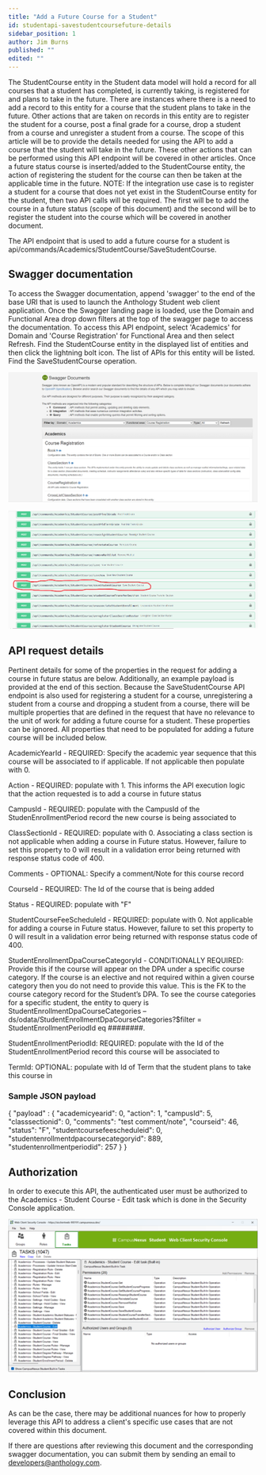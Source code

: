 ```yaml
---
title: "Add a Future Course for a Student"
id: studentapi-savestudentcoursefuture-details
sidebar_position: 1
author: Jim Burns
published: ""
edited: ""
---
```


<VersioningTracker frontMatter={frontMatter}/>

The StudentCourse entity in the Student data model will hold a record for all courses that a student has completed, is currently taking, is registered for and plans to take in the future.  There are instances where there is a need to add a record to this entity for a course that the student plans to take in the future. Other actions that are taken on records in this entity are to register the student for a course, post a final grade for a course, drop a student from a course and unregister a student from a course.  The scope of this article will be to provide the details needed for using the API to add a course that the student will take in the future. These other actions that can be performed using this API endpoint will be covered in other articles.  Once a future status course is inserted/added to the StudentCourse entity, the action of registering the student for the course can then be taken at the applicable time in the future.  NOTE:  If the integration use case is to register a student for a course that does not yet exist in the StudentCourse entity for the student, then two API calls will be required.  The first will be to add the course in a future status (scope of this document) and the second will be to register the student into the course which will be covered in another document.

The API endpoint that is used to add a future course for a student is api/commands/Academics/StudentCourse/SaveStudentCourse.   

## Swagger documentation

To access the Swagger documentation, append 'swagger' to the end of the base URI that is used to launch the Anthology Student web client application.  Once the Swagger landing page is loaded, use the Domain and Functional Area drop down filters at the top of the swagger page to access the documentation.  To access this API endpoint, select 'Academics' for Domain and 'Course Registration' for Functional Area and then select Refresh.  Find the StudentCourse entity in the displayed list of entities and then click the lightning bolt icon.  The list of APIs for this entity will be listed.  Find the SaveStudentCourse operation.   

![SaveStudentCourseFuture](/assets/img/SaveStudentCourseFuture1.png)

![SaveStudentCourseFuture](/assets/img/SaveStudentCourseFuture2.png)  


## API request details

Pertinent details for some of the properties in the request for adding a course in future status are below.  Additionally, an example payload is provided at the end of this section.  Because the SaveStudentCourse API endpoint is also used for registering a student for a course, unregistering a student from a course and dropping a student from a course, there will be multiple properties that are defined in the request that have no relevance to the unit of work for adding a future course for a student.  These properties can be ignored.  All properties that need to be populated for adding a future course will be included below.


AcademicYearId - REQUIRED: Specify the academic year sequence that this course will be associated to if applicable. If not applicable then populate with 0.

Action - REQUIRED: populate with 1.  This informs the API execution logic that the action requested is to add a course in future status

CampusId - REQUIRED: populate with the CampusId of the StudenEnrollmentPeriod record the new course is being associated to

ClassSectionId - REQUIRED: populate with 0.  Associating a class section is not applicable when adding a course in Future status.  However, failure to set this property to 0 will result in a validation error being returned with response status code of 400.

Comments - OPTIONAL: Specify a comment/Note for this course record

CourseId - REQUIRED: The Id of the course that is being added

Status - REQUIRED: populate with "F"

StudentCourseFeeScheduleId - REQUIRED: populate with 0.  Not applicable for adding a course in Future status.  However, failure to set this property to 0 will result in a validation error being returned with response status code of 400.

StudentEnrollmentDpaCourseCategoryId - CONDITIONALLY REQUIRED: Provide this if the course will appear on the DPA under a specific course category.  If the course is an elective and not required within a given course category then you do not need to provide this value.  This is the FK to the course category record for the Student’s DPA.  To see the course categories for a specific student, the entity to query is StudentEnrollmentDpaCourseCategories – ds/odata/StudentEnrollmentDpaCourseCategories?$filter = StudentEnrollmentPeriodId eq ########.  

StudentEnrollmentPeriodId: REQUIRED:  populate with the Id of the StudentEnrollmentPeriod record this course will be associated to

TermId: OPTIONAL: populate with Id of Term that the student plans to take this course in

### Sample JSON payload

{
    "payload" : {
            "academicyearid": 0,
            "action": 1,
            "campusId": 5,
            "classsectionid": 0,
            "comments": "test comment/note",
            "courseid": 46,
            "status": "F",
            "studentcoursefeescheduleid": 0,
            "studentenrollmentdpacoursecategoryid": 889,
            "studentenrollmentperiodid": 257
    }
}



## Authorization 

In order to execute this API, the authenticated user must be authorized to the Academics - Student Course - Edit task which is done in the Security Console application.

![SaveStudentCourseFuture](/assets/img/SaveStudentCourseFuture3.png)

## Conclusion

As can be the case, there may be additional nuances for how to properly leverage this API to address a client's specific use cases that are not covered within this document.  

If there are questions after reviewing this document and the corresponding swagger documentation, you can submit them by sending an email to developers@anthology.com.


<AuthorBox frontMatter={frontMatter}/>